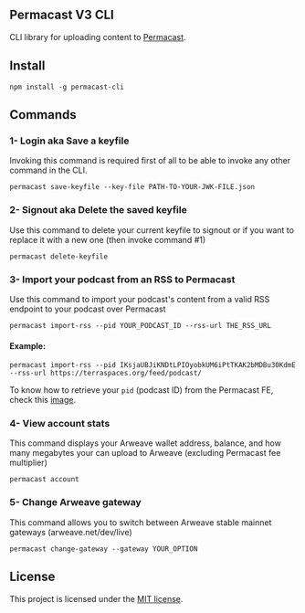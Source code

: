 ## Permacast V3 CLI

CLI library for uploading content to [Permacast](https://permacast.dev).

## Install
```console
npm install -g permacast-cli
```

## Commands

### 1- Login aka Save a keyfile

Invoking this command is required first of all to be able to invoke any other command in the CLI.
```console
permacast save-keyfile --key-file PATH-TO-YOUR-JWK-FILE.json
```

### 2- Signout aka Delete the saved keyfile

Use this command to delete your current keyfile to signout or if you want to replace it with a new one (then invoke command #1)
```console
permacast delete-keyfile
```

### 3- Import your podcast from an RSS to Permacast

Use this command to import your podcast's content from a valid RSS endpoint to your podcast over Permacast

```console
permacast import-rss --pid YOUR_PODCAST_ID --rss-url THE_RSS_URL
```

#### Example:

```console
permacast import-rss --pid IKsjaUBJiKNDtLPIOyobkUM6iPtTKAK2bMDBu30KdmE --rss-url https://terraspaces.org/feed/podcast/
```

To know how to retrieve your `pid` (podcast ID) from the Permacast FE, check this [image](https://github.com/Parallel-news/permacast-docs/blob/main/img/fid-pid.png).

### 4- View account stats

This command displays your Arweave wallet address, balance, and how many megabytes your can upload to Arweave (excluding Permacast fee multiplier)

```console
permacast account
```

### 5- Change Arweave gateway

This command allows you to switch between Arweave stable mainnet gateways (arweave.net/dev/live)

```console
permacast change-gateway --gateway YOUR_OPTION
```

## License
This project is licensed under the [MIT license](./LICENSE).
